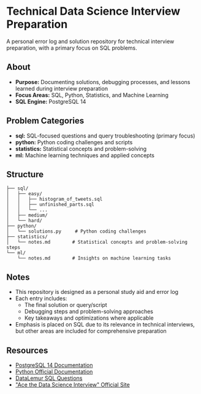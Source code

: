 # Technical Data Science Interview Preparation
A personal error log and solution repository for technical interview preparation, with a primary focus on SQL problems.

## About
- **Purpose:** Documenting solutions, debugging processes, and lessons learned during interview preparation
- **Focus Areas:** SQL, Python, Statistics, and Machine Learning
- **SQL Engine:** PostgreSQL 14

## Problem Categories
- **sql:** SQL-focused questions and query troubleshooting (primary focus)
- **python:** Python coding challenges and scripts
- **statistics:** Statistical concepts and problem-solving
- **ml:** Machine learning techniques and applied concepts

## Structure
```plaintext
├── sql/
│   ├── easy/
│   │   ├── histogram_of_tweets.sql
│   │   ├── unfinished_parts.sql
│   │   └── ...
│   ├── medium/
│   └── hard/
├── python/
│   └── solutions.py     # Python coding challenges
├── statistics/
│   └── notes.md        # Statistical concepts and problem-solving steps
└── ml/
    └── notes.md        # Insights on machine learning tasks
```

## Notes
- This repository is designed as a personal study aid and error log
- Each entry includes:
  - The final solution or query/script
  - Debugging steps and problem-solving approaches
  - Key takeaways and optimizations where applicable
- Emphasis is placed on SQL due to its relevance in technical interviews, but other areas are included for comprehensive preparation

## Resources
- [PostgreSQL 14 Documentation](https://www.postgresql.org/docs/14/index.html)
- [Python Official Documentation](https://docs.python.org/3/)
- [DataLemur SQL Questions](https://datalemur.com/questions)
- ["Ace the Data Science Interview" Official Site](https://www.acethedatascienceinterview.com)

